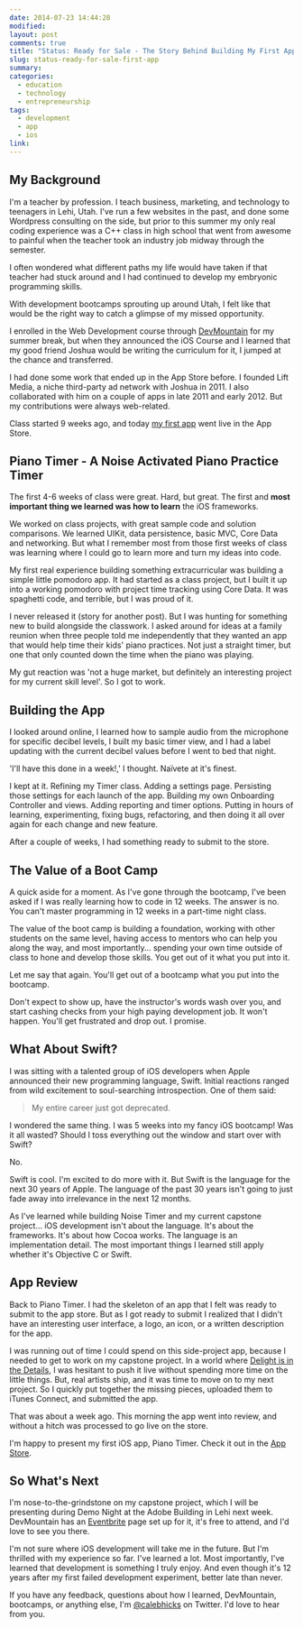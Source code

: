 ```yaml
---
date: 2014-07-23 14:44:28
modified:
layout: post
comments: true
title: "Status: Ready for Sale - The Story Behind Building My First App"
slug: status-ready-for-sale-first-app
summary:
categories:
  - education
  - technology
  - entrepreneurship
tags: 
  - development
  - app
  - ios
link: 
---
```


## My Background

I'm a teacher by profession. I teach business, marketing, and technology to teenagers in Lehi, Utah. I've run a few websites in the past, and done some Wordpress consulting on the side, but prior to this summer my only real coding experience was a C++ class in high school that went from awesome to painful when the teacher took an industry job midway through the semester.

I often wondered what different paths my life would have taken if that teacher had stuck around and I had continued to develop my embryonic programming skills. 

With development bootcamps sprouting up around Utah, I felt like that would be the right way to catch a glimpse of my missed opportunity.

I enrolled in the Web Development course through [DevMountain](http://devmounta.in/) for my summer break, but when they announced the iOS Course and I learned that my good friend Joshua would be writing the curriculum for it, I jumped at the chance and transferred.

I had done some work that ended up in the App Store before. I founded Lift Media, a niche third-party ad network with Joshua in 2011. I also collaborated with him on a couple of apps in late 2011 and early 2012. But my contributions were always web-related.

Class started 9 weeks ago, and today [my first app](https://itunes.apple.com/us/app/piano-practice-timer-make/id898962127?ls=1&mt=8&at=10lqKY&ct=blog) went live in the App Store.

## Piano Timer - A Noise Activated Piano Practice Timer

The first 4-6 weeks of class were great. Hard, but great. The first and **most important thing we learned was how to learn** the iOS frameworks. 

We worked on class projects, with great sample code and solution comparisons. We learned UIKit, data persistence, basic MVC, Core Data and networking. But what I remember most from those first weeks of class was learning where I could go to learn more and turn my ideas into code.

My first real experience building something extracurricular was building a simple little pomodoro app. It had started as a class project, but I built it up into a working pomodoro with project time tracking using Core Data. It was spaghetti code, and terrible, but I was proud of it.

I never released it (story for another post). But I was hunting for something new to build alongside the classwork. I asked around for ideas at a family reunion when three people told me independently that they wanted an app that would help time their kids' piano practices. Not just a straight timer, but one that only counted down the time when the piano was playing.

My gut reaction was 'not a huge market, but definitely an interesting project for my current skill level'. So I got to work.

## Building the App

I looked around online, I learned how to sample audio from the microphone for specific decibel levels, I built my basic timer view, and I had a label updating with the current decibel values before I went to bed that night.

'I'll have this done in a week!,' I thought. Naïvete at it's finest.

I kept at it. Refining my Timer class. Adding a settings page. Persisting those settings for each launch of the app. Building my own Onboarding Controller and views. Adding reporting and timer options. Putting in hours of learning, experimenting, fixing bugs, refactoring, and then doing it all over again for each change and new feature.

After a couple of weeks, I had something ready to submit to the store. 

## The Value of a Boot Camp

A quick aside for a moment. As I've gone through the bootcamp, I've been asked if I was really learning how to code in 12 weeks. The answer is no. You can't master programming in 12 weeks in a part-time night class. 

The value of the boot camp is building a foundation, working with other students on the same level, having access to mentors who can help you along the way, and most importantly... spending your own time outside of class to hone and develop those skills. You get out of it what you put into it.

Let me say that again. You'll get out of a bootcamp what you put into the bootcamp.

Don't expect to show up, have the instructor's words wash over you, and start cashing checks from your high paying development job. It won't happen. You'll get frustrated and drop out. I promise.

## What About Swift?

I was sitting with a talented group of iOS developers when Apple announced their new programming language, Swift. Initial reactions ranged from wild excitement to soul-searching introspection. One of them said:

> My entire career just got deprecated.

I wondered the same thing. I was 5 weeks into my fancy iOS bootcamp! Was it all wasted? Should I toss everything out the window and start over with Swift?

No.

Swift is cool. I'm excited to do more with it. But Swift is the language for the next 30 years of Apple. The language of the past 30 years isn't going to just fade away into irrelevance in the next 12 months.

As I've learned while building Noise Timer and my current capstone project... iOS development isn't about the language. It's about the frameworks. It's about how Cocoa works. The language is an implementation detail. The most important things I learned still apply whether it's Objective C or Swift.

## App Review

Back to Piano Timer. I had the skeleton of an app that I felt was ready to submit to the app store. But as I got ready to submit I realized that I didn't have an interesting user interface, a logo, an icon, or a written description for the app. 

I was running out of time I could spend on this side-project app, because I needed to get to work on my capstone project. In a world where [Delight is in the Details](http://shawnblanc.net), I was hesitant to push it live without spending more time on the little things. But, real artists ship, and it was time to move on to my next project. So I quickly put together the missing pieces, uploaded them to iTunes Connect, and submitted the app.

That was about a week ago. This morning the app went into review, and without a hitch was processed to go live on the store. 

I'm happy to present my first iOS app, Piano Timer. Check it out in the [App Store](https://itunes.apple.com/us/app/piano-practice-timer-make/id898962127?ls=1&mt=8&at=10lqKY&ct=blog).

## So What's Next

I'm nose-to-the-grindstone on my capstone project, which I will be presenting during Demo Night at the Adobe Building in Lehi next week. DevMountain has an [Eventbrite](https://www.eventbrite.com/e/devmountain-demo-night-tickets-12096770767) page set up for it, it's free to attend, and I'd love to see you there.

I'm not sure where iOS development will take me in the future. But I'm thrilled with my experience so far. I've learned a lot. Most importantly, I've learned that development is something I truly enjoy. And even though it's 12 years after my first failed development experiment, better late than never.

If you have any feedback, questions about how I learned, DevMountain, bootcamps, or anything else, I'm [@calebhicks](http://twitter.com/calebhicks) on Twitter. I'd love to hear from you.